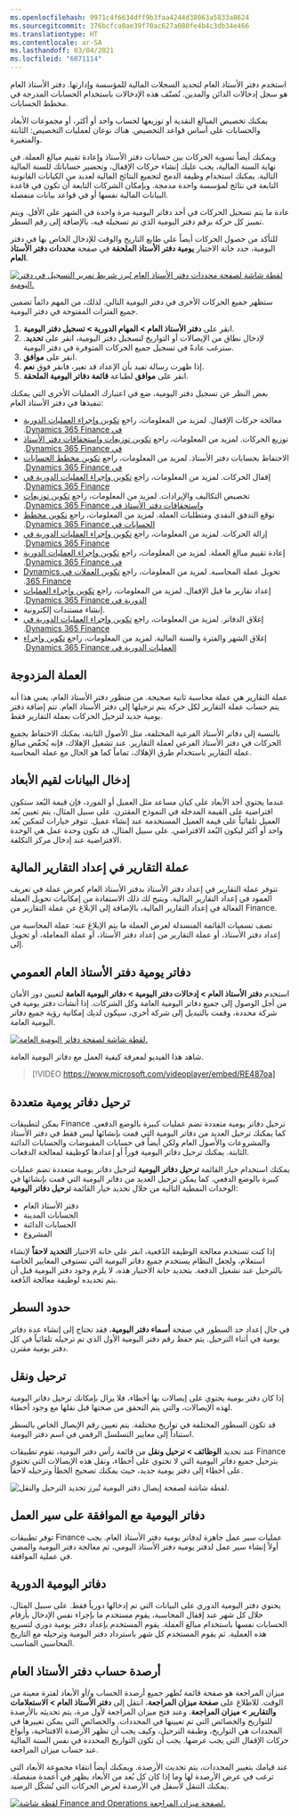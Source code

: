 ```yaml
---
ms.openlocfilehash: 9971c4f6634dff9b3faa4244d38063a5833a8624
ms.sourcegitcommit: 376bcfca0ae39f70ac627a080fe4b4c3db34e466
ms.translationtype: HT
ms.contentlocale: ar-SA
ms.lasthandoff: 03/04/2021
ms.locfileid: "6071114"
---
```

استخدم دفتر الأستاذ العام لتحديد السجلات المالية للمؤسسة وإدارتها. دفتر الأستاذ العام هو سجل إدخالات الدائن والمدين. تُصنّف هذه الإدخالات باستخدام الحسابات المدرجة في مخطط الحسابات.

يمكنك تخصيص المبالغ النقدية أو توزيعها لحساب واحد أو أكثر، أو مجموعات الأبعاد والحسابات على أساس قواعد التخصيص. هناك نوعان لعمليات التخصيص: الثابتة والمتغيرة. 

ويمكنك أيضاً تسوية الحركات بين حسابات دفتر الأستاذ وإعادة تقييم مبالغ العملة. في نهاية السنة المالية، يجب عليك إنشاء حركات الإقفال، وتحضير حساباتك للسنة المالية التالية. يمكنك استخدام وظيفة الدمج لتجميع النتائج المالية لعديد من الكيانات القانونية التابعة في نتائج لمؤسسة واحدة مدمجة. وبإمكان الشركات التابعة أن تكون في قاعدة البيانات المالية نفسها أو في قواعد بيانات منفصلة.

عادة ما يتم تسجيل الحركات في أحد دفاتر اليومية مرة واحدة في الشهر على الأقل. ويتم تمييز كل حركة برقم دفتر اليومية الذي تم تسجيله فيه، بالإضافة إلى رقم السطر.

للتأكد من حصول الحركات أيضاً علي طابع التاريخ والوقت للإدخال الخاص بها في دفتر اليومية، حدد خانة الاختيار **يومية دفتر الأستاذ الملحقة** في صفحة **محددات دفتر الأستاذ العام**.
 
[ ![لقطة شاشة لصفحة محددات دفتر الأستاذ العام تُبرز شريط تمرير التسجيل في دفتر اليومية.](../media/journalizing-1.png) ](../media/journalizing-1.png#lightbox)

ستظهر جميع الحركات الأخرى في دفتر اليومية التالي. لذلك، من المهم دائماً تضمين جميع الفترات المفتوحة في دفتر اليومية.

1.  انقر على **دفتر الأستاذ العام > المهام الدورية > تسجيل دفتر اليومية**. 
2.  لإدخال نطاق من الإيصالات أو التواريخ لتسجيل دفتر اليومية، انقر على **تحديد**. سترغب عادةً في تسجيل جميع الحركات المتوفرة في دفتر اليومية.
3.  انقر على **موافق**.
4.  إذا ظهرت رسالة تفيد بأن الإعداد قد تغير، فانقر فوق **نعم**.
5.  انقر على **موافق** لطباعة **قائمة دفاتر اليومية الملحقة**.

بغض النظر عن تسجيل دفتر اليومية، ضع في اعتبارك العمليات الأخرى التي يمكنك تنفيذها في دفتر الأستاذ العام:

- معالجة حركات الإقفال. ‏‫لمزيد من المعلومات، راجع [تكوين وإجراء العمليات الدورية في Dynamics 365 Finance](https://docs.microsoft.com/learn/modules/configure-periodic-processes-dyn365-finance/?azure-portal=true).
- توزيع الحركات. ‏‫لمزيد من المعلومات، راجع [تكوين توزيعات واستحقاقات دفتر الأستاذ في Dynamics 365 Finance](https://docs.microsoft.com/learn/modules/configure-ledger-allocations-accruals-dyn365-finance/?azure-portal=true).
- الاحتفاظ بحسابات دفتر الأستاذ. ‏‫لمزيد من المعلومات، راجع [تكوين مخطط الحسابات في Dynamics 365 Finance](https://docs.microsoft.com/learn/modules/configure-chart-accounts-dyn365-finance/?azure-portal=true).
- إقفال الحركات. ‏‫لمزيد من المعلومات، راجع [تكوين وإجراء العمليات الدورية في Dynamics 365 Finance](https://docs.microsoft.com/learn/modules/configure-periodic-processes-dyn365-finance/?azure-portal=true).
- تخصيص التكاليف والإيرادات. ‏‫لمزيد من المعلومات، راجع [تكوين توزيعات واستحقاقات دفتر الأستاذ في Dynamics 365 Finance](https://docs.microsoft.com/learn/modules/configure-ledger-allocations-accruals-dyn365-finance/?azure-portal=true).
- توقع التدفق النقدي ومتطلبات العملة. ‏‫لمزيد من المعلومات، راجع [تكوين مخطط الحسابات في Dynamics 365 Finance](https://docs.microsoft.com/learn/modules/configure-chart-accounts-dyn365-finance/?azure-portal=true).
- إزالة الحركات. ‏‫لمزيد من المعلومات، راجع [تكوين وإجراء العمليات الدورية في Dynamics 365 Finance](https://docs.microsoft.com/learn/modules/configure-periodic-processes-dyn365-finance/?azure-portal=true).
- إعادة تقييم مبالغ العملة. ‏‫لمزيد من المعلومات، راجع [تكوين وإجراء العمليات الدورية في Dynamics 365 Finance](https://docs.microsoft.com/learn/modules/configure-periodic-processes-dyn365-finance/?azure-portal=true).
- تحويل عملة المحاسبة. ‏‫لمزيد من المعلومات، راجع [تكوين العملات في Dynamics 365 Finance](https://docs.microsoft.com/learn/modules/configure-currencies-dyn365-finance/?azure-portal=true).
- إعداد تقارير ما قبل الإقفال. ‏‫لمزيد من المعلومات، راجع [تكوين وإجراء العمليات الدورية في Dynamics 365 Finance](https://docs.microsoft.com/learn/modules/configure-periodic-processes-dyn365-finance/?azure-portal=true).
- إنشاء مستندات إلكترونية.  
- إغلاق الدفاتر. ‏‫لمزيد من المعلومات، راجع [تكوين وإجراء العمليات الدورية في Dynamics 365 Finance](https://docs.microsoft.com/learn/modules/configure-periodic-processes-dyn365-finance/?azure-portal=true).
- إغلاق الشهر والفترة والسنة المالية. ‏‫لمزيد من المعلومات، راجع [تكوين وإجراء العمليات الدورية في Dynamics 365 Finance](https://docs.microsoft.com/learn/modules/configure-periodic-processes-dyn365-finance/?azure-portal=true).

## <a name="dual-currency"></a>العملة المزدوجة 

عملة التقارير هي عملة محاسبة ثانية صحيحة. من منظور دفتر الأستاذ العام، يعني هذا أنه يتم حساب عملة التقارير لكل حركة يتم ترحيلها إلى دفتر الأستاذ العام. تتم إضافة دفتر يومية جديد لترحيل الحركات بعملة التقارير فقط. 

بالنسبة إلى دفاتر الأستاذ الفرعية المختلفة، مثل الأصول الثابتة، يمكنك الاحتفاظ بجميع الحركات في دفتر الأستاذ الفرعي لعملة التقارير. عند تشغيل الإهلاك، فإنه يُخفّض مبالغ عملة التقارير باستخدام طرق الإهلاك، تماماً كما هو الحال مع عملة المحاسبة. 

## <a name="data-entry-for-dimension-values"></a>إدخال البيانات لقيم الأبعاد 

عندما يحتوي أحد الأبعاد على كيان مساعد مثل العميل أو المورد، فإن قيمة البُعد ستكون افتراضية على القيمة المدخلة في النموذج المقترن. على سبيل المثال، يتم تعيين بُعد العميل تلقائياً على قيمة العميل المستخدمة عند إنشاء عميل. تتوفر خيارات لتمكين بُعد واحد أو أكثر ليكون البُعد الافتراضي. على سبيل المثال، قد تكون وحدة عمل هي الوحدة الافتراضية عند إدخال مركز التكلفة.

## <a name="reporting-currency-in-financial-reporting"></a>عملة التقارير في إعداد التقارير المالية 

تتوفر عملة التقارير في إعداد دفتر الأستاذ بدفتر الأستاذ العام كعرض عملة في تعريف العمود في إعداد التقارير المالية. ويتيح لك ذلك الاستفادة من إمكانيات تحويل العملة الفعالة في إعداد التقارير المالية، بالإضافة إلى الإبلاغ عن عملة التقارير من Finance. 

تصف تسميات القائمة المنسدلة لعرض العملة ما يتم الإبلاغ عنه: عملة المحاسبة من إعداد دفتر الأستاذ، أو عملة التقارير من إعداد دفتر الأستاذ، أو عملة المعاملة، أو تحويل إلى.

## <a name="global-general-ledger-journals"></a>دفاتر يومية دفتر الأستاذ العام العمومي 

استخدم **دفتر الأستاذ العام > إدخالات دفتر اليومية > دفاتر اليومية العامة** لتعيين دور الأمان من أجل الوصول إلى جميع دفاتر اليومية العامة وكل الشركات.  إذا أنشأت دفتر يومية في شركة محددة، وقمت بالتبديل إلى شركة أخرى، سيكون لديك إمكانية رؤية جميع دفاتر اليومية العامة.
 
[ ![لقطة شاشة لصفحة دفاتر اليومية العامة.](../media/global-general-journals.png) ](../media/global-general-journals.png#lightbox)

شاهد هذا الفيديو لمعرفة كيفية العمل مع دفاتر اليومية العامة.

> [!VIDEO https://www.microsoft.com/videoplayer/embed/RE487oa]


## <a name="posting-multiple-journals"></a>ترحيل دفاتر يومية متعددة 

يمكن لتطبيقات Finance ترحيل دفاتر يومية متعددة تضم عمليات كبيرة بالوضع الدفعي.  كما يمكنك ترحيل العديد من دفاتر اليومية التي قمت بإنشائها ليس فقط في دفتر الأستاذ العام ولكن أيضاً في حسابات المقبوضات والحسابات الدائنة‏‎ والمشروعات والأصول الثابتة.  يمكنك ترحيل دفاتر اليومية فوراً أو إعدادها كوظيفة لمعالجة الدفعات.

يمكنك استخدام خيار القائمة **ترحيل دفاتر اليومية** لترحيل دفاتر يومية متعددة تضم عمليات كبيرة بالوضع الدفعي. كما يمكن ترحيل العديد من دفاتر اليومية التي قمت بإنشائها في الوحدات النمطية التالية من خلال تحديد خيار القائمة **ترحيل دفاتر اليومية**:

- دفتر الأستاذ العام
- الحسابات المدينة
- الحسابات الدائنة‏‎
- المشروع

إذا كنت تستخدم معالجة الوظيفة الدُفعية، انقر على خانة الاختيار **التحديد لاحقاً** لإنشاء استعلام، ولجعل النظام يستخدم جميع دفاتر اليومية التي تستوفي المعايير الخاصة بالترحيل عند تشغيل الدفعة. بتحديد خانة الاختيار هذه، لا يلزم وجود دفتر اليومية قبل أن يتم تحديده لوظيفة معالجة الدُفعة.

## <a name="line-limits"></a>حدود السطر 

في حال إعداد حد السطور في صفحة **أسماء دفتر اليومية**، فقد تحتاج إلى إنشاء عدة دفاتر يومية في أثناء الترحيل. يتم حفظ رقم دفتر اليومية الأول الذي تم ترحيله تلقائياً في كل دفتر يومية مقترن.

## <a name="post-and-transfer"></a>ترحيل ونقل 

إذا كان دفتر يومية يحتوي على إيصالات بها أخطاء، فلا يزال بإمكانك ترحيل دفاتر اليومية لهذه الإيصالات، والتي يتم التحقق من صحتها قبل نقلها مع وجود أخطاء.

قد تكون السطور المختلفة في تواريخ مختلفة.  يتم تعيين رقم الإيصال الخاص بالسطر استناداً إلى معايير التسلسل الرقمي في اسم دفتر اليومية.
  
عند تحديد **الوظائف > ترحيل ونقل** من قائمة رأس دفتر اليومية، تقوم تطبيقات Finance بترحيل جميع دفاتر اليومية التي لا تحتوي على أخطاء، ونقل هذه الإيصالات التي تحتوي على أخطاء إلى دفتر يومية جديد، حيث يمكنك تصحيح الخطأ وترحيله لاحقاً.  

![لقطة شاشة لصفحة إيصال دفتر اليومية تُبرز تحديد الترحيل والنقل.](../media/post-and-transfer.png)
 
## <a name="journals-with-workflow-approval"></a>دفاتر اليومية مع الموافقة على سير العمل 

توفر تطبيقات Finance عمليات سير عمل جاهزة لدفاتر يومية دفتر الأستاذ العام.  يجب أولاً إنشاء سير عمل لدفتر يومية دفتر الأستاذ اليومي، ثم معالجة دفتر اليومية والمضي في عملية الموافقة.  

## <a name="periodic-journals"></a>دفاتر اليومية الدورية 

يحتوي دفتر اليومية الدوري على البيانات التي تم إدخالها دورياً فقط.  على سبيل المثال، خلال كل شهر عند إقفال المحاسبة، يقوم مستخدم ما بإجراء نفس الإدخال بأرقام الحسابات نفسها باستخدام مبالغ العملة.  يقوم المستخدم بإعداد دفتر يومية دوري لتسريع هذه العملية.  ثم يقوم المستخدم كل شهر باسترداد دفتر اليومية وترحيله مع التاريخ المحاسبي المناسب.
  

## <a name="general-ledger-account-balances"></a>أرصدة حساب دفتر الأستاذ العام 

ميزان المراجعة هو صفحة قائمة تُظهر جميع أرصدة الحساب و/أو الأبعاد لفترة معينة من الوقت. للاطلاع على **صفحة ميزان المراجعة**، انتقل إلى **دفتر الأستاذ العام > الاستعلامات والتقارير > ميزان المراجعة**. وعند فتح ميزان المراجعة لأول مرة، يتم تحديثه بالأرصدة للتواريخ والخصائص التي تم تعيينها في المحددات. والخصائص التي يمكن تغييرها في المحددات هي التواريخ، وطبقة الترحيل، وكيف يجب أن تظهر الأرصدة الافتتاحية، وأنواع حركات الإقفال التي يجب عرضها. يجب أن تكون التواريخ المحددة في نفس السنة المالية عند حساب ميزان المراجعة.

عند قيامك بتغيير المحددات، يتم تحديث الأرصدة. ويمكنك أيضاً انتقاء مجموعة الأبعاد التي ترغب في عرض الأرصدة لها وما إذا كان كل بُعد من الأبعاد يظهر في أعمدة منفصلة.
يمكنك التنقل لأسفل في الأرصدة لعرض الحركات التي تُشكّل الرصيد.
 

[ ![لقطة شاشة Finance and Operations لصفحة ميزان المراجعة.](../media/trial-balance.png) ](../media/trial-balance.png#lightbox)